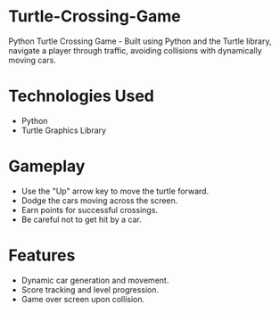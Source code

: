# Turtle-Crossing-Game
Python Turtle Crossing Game - Built using Python and the Turtle library, navigate a player through traffic, avoiding collisions with dynamically moving cars.

# Technologies Used
- Python
- Turtle Graphics Library

# Gameplay
- Use the "Up" arrow key to move the turtle forward.
- Dodge the cars moving across the screen.
- Earn points for successful crossings.
- Be careful not to get hit by a car.

# Features
- Dynamic car generation and movement.
- Score tracking and level progression.
- Game over screen upon collision.
